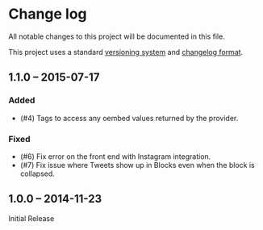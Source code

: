 # Change log

All notable changes to this project will be documented in this file.

This project uses a standard [versioning system][semver] and [changelog
format][changelog].


## 1.1.0 – 2015-07-17

### Added

* (#4) Tags to access any oembed values returned by the provider.

### Fixed

* (#6) Fix error on the front end with Instagram integration.
* (#7) Fix issue where Tweets show up in Blocks even when the block is
  collapsed.


## 1.0.0 – 2014-11-23

Initial Release


[semver]: http://semver.org/
[changelog]: http://keepachangelog.com/
